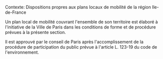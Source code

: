 Contexte: Dispositions propres aux   plans locaux de mobilité de la région Ile-de-France

Un plan local de mobilité couvrant l'ensemble de son territoire est élaboré à l'initiative de la Ville de Paris dans les conditions de forme et de procédure prévues à la présente section.

Il est approuvé par le conseil de Paris après l'accomplissement de la procédure de participation du public prévue à l'article L. 123-19 du code de l'environnement.